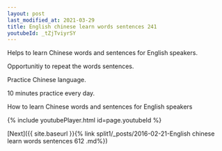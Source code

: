 ```yaml
---
layout: post
last_modified_at: 2021-03-29
title: English chinese learn words sentences 241 
youtubeId: _tZjTviyrSY
---
```

 
 
Helps to learn Chinese words and sentences for English speakers.

Opportunitiy to repeat the words sentences. 

Practice Chinese language. 
 
10 minutes practice every day. 
 
How to learn Chinese words and sentences for English speakers 
 
{% include youtubePlayer.html id=page.youtubeId %}
 
 
[Next]({{ site.baseurl }}{% link  split1/_posts/2016-02-21-English chinese learn words sentences 612 .md%})
 
